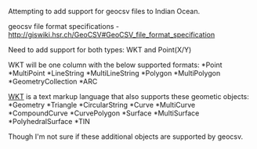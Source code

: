 Attempting to add support for geocsv files to Indian Ocean.

geocsv file format specifications - http://giswiki.hsr.ch/GeoCSV#GeoCSV_file_format_specification

Need to add support for both types: WKT and Point(X/Y)

WKT will be one column with the below supported formats:
*Point
*MultiPoint
*LineString
*MultiLineString
*Polygon
*MultiPolygon
*GeometryCollection
*ARC

[WKT](https://en.wikipedia.org/wiki/Well-known_text) is a text markup language that also supports these geometic objects:
*Geometry
*Triangle
*CircularString
*Curve
*MultiCurve
*CompoundCurve
*CurvePolygon
*Surface
*MultiSurface
*PolyhedralSurface
*TIN

Though I'm not sure if these additional objects are supported by geocsv.

